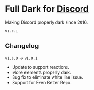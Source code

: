 # Full Dark for [Discord](http://discordapp.com)
Making Discord properly dark since 2016.

`v1.0.1`

## Changelog

`v1.0.0` -> `v1.0.1`
* Update to support reactions.
* More elements properly dark.
* Bug fix to eliminate white line issue.
* Support for Even Better Repo.
